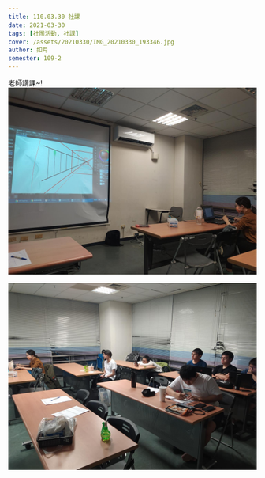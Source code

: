 ```yaml
---
title: 110.03.30 社課
date: 2021-03-30
tags: [社團活動, 社課]
cover: /assets/20210330/IMG_20210330_193346.jpg
author: 如月
semester: 109-2
---
```


老師講課~!
![IMG_20210330_193346.jpg](/assets/20210330/IMG_20210330_193346.jpg)

![IMG_20210330_193533.jpg](/assets/20210330/IMG_20210330_193533.jpg)
